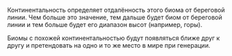 Континентальность определяет отдалённость этого биома от береговой линии.
Чем больше это значение, тем дальше будет биом от береговой линии
и тем больше будет его диапазон высот (например, горы).

Биомы с похожей континентальностью будут появляться ближе друг к другу
и претендовать на одно и то же место в мире при генерации.